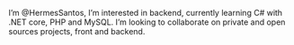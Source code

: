 I’m @HermesSantos, I’m interested in backend, currently learning C# with .NET core, PHP and MySQL.
I’m looking to collaborate on private and open sources projects, front and backend.
